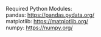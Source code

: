 Required Python Modules:  
pandas: https://pandas.pydata.org/  
matplotlib: https://matplotlib.org/  
numpy: https://numpy.org/  
